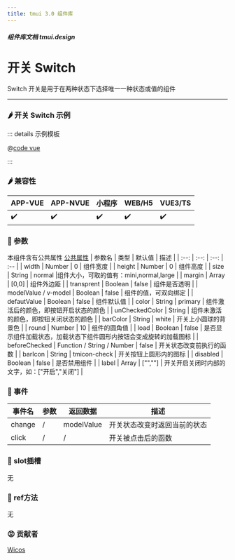 ```yaml
---
title: tmui 3.0 组件库
---
```


<dirtoc></dirtoc>

##### 组件库文档 tmui.design

# 开关 Switch
Switch 开关是用于在两种状态下选择唯一一种状态或值的组件

---

### :hot_pepper: 开关 Switch 示例

<webview url="https://tmui.design/h5/#/pages/form/switch"></webview>

::: details 示例模板

@[code vue](pages/form/switch.nvue)

:::

### :hot_pepper: 兼容性

| APP-VUE | APP-NVUE | 小程序 | WEB/H5 | VUE3/TS |
| --- | --- | --- | --- | --- |
| :heavy_check_mark: | :heavy_check_mark: | :heavy_check_mark: | :heavy_check_mark: | :heavy_check_mark: |

### :seedling: 参数

本组件含有公共属性 [公共属性](/doc/spec/组件公共样式.md)
| 参数名 | 类型 | 默认值 | 描述 |
| :--: | :--: | :--: | :-- |
| width | Number | 0 | 组件宽度 |
| height | Number | 0 | 组件高度 |
| size | String | normal |组件大小，可取的值有：mini,normal,large |
| margin | Array | [0,0] | 组件外边距 |
| transprent | Boolean | false | 组件是否透明 |
| modelValue / v-model | Boolean | false | 组件的值，可双向绑定  |
| defautValue | Boolean | false | 组件默认值 |
| color | String | primary | 组件激活后的颜色，即按钮开启状态的颜色 |
| unCheckedColor | String | 组件未激活的颜色，即按钮关闭状态的颜色 |
| barColor | String | white | 开关上小圆球的背景色 |
| round | Number | 10 | 组件的圆角值 |
| load | Boolean | false | 是否显示组件加载状态，加载状态下组件圆形内按钮会变成旋转的加载图标 |
| beforeChecked | Function / String / Number | false | 开关状态改变前执行的函数 |
| barIcon | String | tmicon-check | 开关按钮上圆形内的图标 |
| disabled | Boolean | false | 是否禁用组件 |
| label | Array | ["",""] | 开关开启关闭时内部的文字，如：["开启","关闭"] |

### :rose: 事件

| 事件名 | 参数 | 返回数据 | 描述 |
| --- | --- | --- | --- |
| change | / | modelValue | 开关状态改变时返回当前的状态 |
| click | / | / | 开关被点击后的函数 |

### :corn: slot插槽

无

### :green_salad: ref方法

无

### :rage: 贡献者

[Wicos](http://wicos.me)